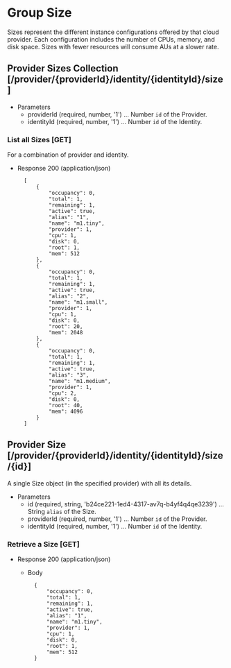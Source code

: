 # Group Size
Sizes represent the different instance configurations offered by that cloud provider.  Each configuration includes the
 number of CPUs, memory, and disk space.  Sizes with fewer resources will consume AUs at a slower rate.

## Provider Sizes Collection [/provider/{providerId}/identity/{identityId}/size]
+ Parameters
    + providerId (required, number, '1') ... Number `id` of the Provider.
    + identityId (required, number, '1') ... Number `id` of the Identity.
    
### List all Sizes [GET]
For a combination of provider and identity.

+ Response 200 (application/json)

        [
            {
                "occupancy": 0,
                "total": 1,
                "remaining": 1,
                "active": true,
                "alias": "1",
                "name": "m1.tiny",
                "provider": 1,
                "cpu": 1,
                "disk": 0,
                "root": 1,
                "mem": 512
            },
            {
                "occupancy": 0,
                "total": 1,
                "remaining": 1,
                "active": true,
                "alias": "2",
                "name": "m1.small",
                "provider": 1,
                "cpu": 1,
                "disk": 0,
                "root": 20,
                "mem": 2048
            },
            {
                "occupancy": 0,
                "total": 1,
                "remaining": 1,
                "active": true,
                "alias": "3",
                "name": "m1.medium",
                "provider": 1,
                "cpu": 2,
                "disk": 0,
                "root": 40,
                "mem": 4096
            }
        ]
        
## Provider Size [/provider/{providerId}/identity/{identityId}/size/{id}]
A single Size object (in the specified provider) with all its details.

+ Parameters
    + id (required, string, 'b24ce221-1ed4-4317-av7q-b4yf4q4qe3239') ... String `alias` of the Size.
    + providerId (required, number, '1') ... Number `id` of the Provider.
    + identityId (required, number, '1') ... Number `id` of the Identity.

### Retrieve a Size [GET]
+ Response 200 (application/json)

    + Body

            {
                "occupancy": 0,
                "total": 1,
                "remaining": 1,
                "active": true,
                "alias": "1",
                "name": "m1.tiny",
                "provider": 1,
                "cpu": 1,
                "disk": 0,
                "root": 1,
                "mem": 512
            }
